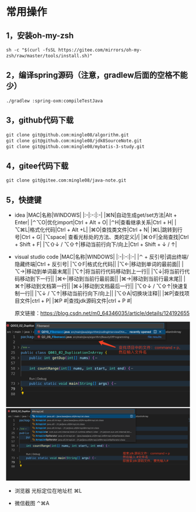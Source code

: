 # 常用操作

## 1，安装oh-my-zsh

```shell
sh -c "$(curl -fsSL https://gitee.com/mirrors/oh-my-zsh/raw/master/tools/install.sh)"
```

## 2，编译spring源码（注意，gradlew后面的空格不能少）

```shell
./gradlew :spring-oxm:compileTestJava
```

## 3，github代码下载

```shell
git clone git@github.com:mingle08/algorithm.git
git clone git@github.com:mingle08/jdk8SourceNote.git
git clone git@github.com:mingle08/mybatis-3-study.git
```

## 4，gitee代码下载

```shell
git clone git@gitee.com:mingle08/java-note.git
```

## 5，快捷键

* idea
  |MAC|名称|WINDOWS|
  |:-|:-:|:-|
  |⌘N|自动生成get/set方法|Alt + Enter|
  |⌃⌥O|优化import|Ctrl + Alt + O|
  |⌃H|查看继承关系|Ctrl + H|
  |⌥⌘L|格式化代码|Ctrl + Alt +L|
  |⌘O|查找类文件|Ctrl + N|
  |⌘L|跳转到行号|Ctrl + G|
  |⌥space| 查看光标处的方法、类的定义|/|
  |⌘⇧F|全局查找|Ctrl + Shift + F|
  |⌥⇧↓ / ⌥⇧↑|移动当前行向下/向上|Ctrl + Shift + ↓ / ↑|

* visual studio code
  |MAC|名称|WINDOWS|
  |:-|:-:|:-|
  |⌃ + 反引号|调出终端/隐藏终端|Ctrl + 反引号|
  |⌥⇧F|格式化代码||
  |⌥←|移动到单词的最前面||
  |⌥→|移动到单词最末尾||
  |⌥↑|将当前行代码移动到上一行||
  |⌥↓|将当前行代码移动到下一行||
  |⌘←|移动到当前行最前面||
  |⌘→|移动到当前行最末尾||
  |⌘↑|移动到文档第一行||
  |⌘↓|移动到文档最后一行||
  |⌥⇧↓ / ⌥⇧↑|快速复制一行||
  |⌥↓ / ⌥↑|移动当前行向下/向上||
  |⌥⇧A|切换块注释||
  |⌘P|查找项目文件|ctrl + P|
  |⌘P #|查找jdk源码文件|ctrl + P #|
  
  原文链接：<https://blog.csdn.net/m0_64346035/article/details/124192655>

![vscode查找项目文件](assets/vscode搜索文件-项目文件.png)
![vscode查看jdk源码文件](assets/vscode搜索文件-jdk.png)

* 浏览器
  光标定位在地址栏    ⌘L

* 微信截图
  ⌃⌘A
